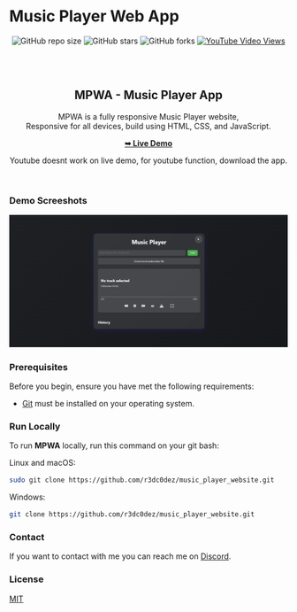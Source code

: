 # Music Player Web App
<div align="center">
  
  ![GitHub repo size](https://img.shields.io/github/repo-size/r3dc0dez/music_player_website)
  ![GitHub stars](https://img.shields.io/github/stars/r3dc0dez/music_player_website?style=social)
  ![GitHub forks](https://img.shields.io/github/forks/r3dc0dez/music_player_website?style=social)
  [![YouTube Video Views](https://img.shields.io/youtube/views/x8nzZeXhA9o?style=social)](https://youtu.be/x8nzZeXhA9o)

  <br />
  <br />

  <h2 align="center">MPWA - Music Player App</h2>

  MPWA is a fully responsive Music Player website, <br />Responsive for all devices, build using HTML, CSS, and JavaScript.

  <a href="https://music-player-website-iota.vercel.app" target="_blank"><strong>➥ Live Demo</strong></a>
  <p align="center">Youtube doesnt work on live demo, for youtube function, download the app.<p>

</div>

<br />

### Demo Screeshots

![Preview Site Demo](./js/images/preview2.png "Desktop Demo")

### Prerequisites

Before you begin, ensure you have met the following requirements:

* [Git](https://git-scm.com/downloads "Download Git") must be installed on your operating system.

### Run Locally

To run **MPWA** locally, run this command on your git bash:

Linux and macOS:

```bash
sudo git clone https://github.com/r3dc0dez/music_player_website.git
```

Windows:

```bash
git clone https://github.com/r3dc0dez/music_player_website.git
```

### Contact

If you want to contact with me you can reach me on [Discord](https://discord.com/users/711836957201793056).

### License

[MIT](https://choosealicense.com/licenses/mit/)
